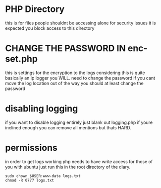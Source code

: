 # PHP Directory
this is for files people shouldnt be accessing alone for security issues
it is expected you block access to this directory

# CHANGE THE PASSWORD IN enc-set.php
this is settings for the encryption to the logs
considering this is quite basically an ip logger you WILL. need to change the password
if you cant move the log location out of the way you should at least change the password

# disabling logging
if you want to disable logging entirely just blank out logging.php
if youre inclined enough you can remove all mentions but
thats HARD.

# permissions
in order to get logs working php needs to have write access
for those of you with ubuntu just run this in the root directory of the diary.
```
sudo chown $USER:www-data logs.txt
chmod -R 0777 logs.txt
```
